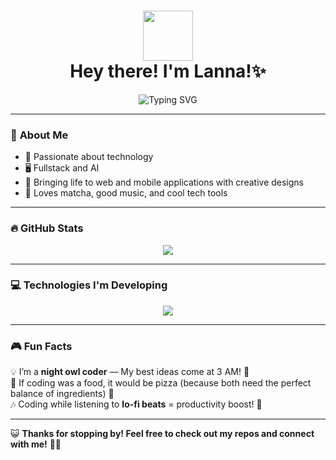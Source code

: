 <h1 align="center">
  <img src="https://c.tenor.com/P5DB2iGAecsAAAAj/peach-cat.gif" width="80">
  <br>Hey there! I'm Lanna!✨
</h1>

<p align="center">
  <img src="https://readme-typing-svg.herokuapp.com?font=Fira+Code&weight=600&size=22&pause=1000&color=F77CFF&center=true&vCenter=true&width=500&height=50&lines=Frontend+Developer+%F0%9F%8E%80;Building+cool+projects+%F0%9F%9A%80;Lover+of+Tech+and+Creativity+%E2%9C%A8" alt="Typing SVG">
</p>

---

### 🌟 **About Me**
- 🚀 Passionate about technology
- 🖥️ Fullstack and AI 
- 🎨 Bringing life to web and mobile applications with creative designs
- 🍵 Loves matcha, good music, and cool tech tools  

---

### 🔥 **GitHub Stats**

<p align="center">
  <img src="https://github-readme-stats.vercel.app/api?username=lanroo&theme=tokyonight&show_icons=true&hide_border=false&count_private=true" />
</p>

---

### 💻 **Technologies I'm Developing**  
<p align="center">
  <img src="https://skillicons.dev/icons?i=html,css,js,react,vue,nodejs,nextjs" />
</p>

---

### 🎮 **Fun Facts**
💡 I’m a **night owl coder** — My best ideas come at 3 AM! 🌙  
🍕 If coding was a food, it would be pizza (because both need the perfect balance of ingredients) 🍕  
🎶 Coding while listening to **lo-fi beats** = productivity boost! 🚀  

---

😺 **Thanks for stopping by! Feel free to check out my repos and connect with me!** 🚀💖
